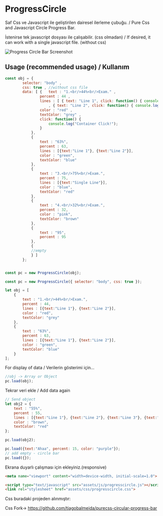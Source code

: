 # ProgressCircle

Saf Css ve Javascript ile geliştirilen dairesel ilerleme çubuğu. / Pure Css and Javascript Circle Progress Bar.

İstenirse tek javascript dosyası ile çalışabilir. (css olmadan) / If desired, it can work with a single javascript file. (without css)

![Progress Circle Bar Screenshot](https://github.com/cengizbesir/ProgressCircleBar/blob/main/ProgressCircleBar.png)

Usage (recommended usage) / Kullanım
------
```js
const obj = {
		selector: "body" , 
		css: true , //without css file
		data: [ {	text : "1.<br/>44%<br/>Exam." ,
				percent : 44 ,
				lines : [ { text: "Line 1", click: function() { console.log("Line 1 Click!"); } }
					, { text: "Line 2", click: function() { console.log("Line 2 Click!"); } } ] ,
				color : "red" ,
				textColor: "grey" ,
				click: function() {
					console.log("Container Click!");
				}
			},
			{
				text : "63%",
				percent : 63,
				lines : [{text:"Line 1"}, {text:"Line 2"}],
				color : "green",
				textColor: "blue"
			},
			{
				text : "3.<br/>75%<br/>Exam.",
				percent : 75,
				lines : [{text:"Single Line"}],
				color : "blue",
				textColor: "red"
			},
			{
				text : "4.<br/>32%<br/>Exam.",
				percent : 32,
				color : "pink",
				textColor: "brown"
			},
			{
				text : "95",
				percent : 95
			},
			{
			//empty
			} ]
		};


const pc = new ProgressCircle(obj);
```
```js
const pc = new ProgressCircle({ selector: "body", css: true });

let obj = [
	{
		text : "1.<br/>44%<br/>Exam.",
		percent : 44,
		lines : [{text:"Line 1"}, {text:"Line 2"}],
		color : "red",
		textColor: "grey"
	},
	{
		text : "63%",
		percent : 63,
		lines : [{text:"Line 1"}, {text:"Line 2"}],
		color : "green",
		textColor: "blue"
	}
];
```
For display of data / Verilerin gösterimi için...
```js
//obj -> Array or Object
pc.load(obj);
```
Tekrar veri ekle / Add data again
```js
// Send object
let obj2 = {
	text : "55%",
	percent : 55,
	lines : [{text:"Line 1"}, {text:"Line 2"}, {text:"Line 3"}, {text:"Line 4"}],
	color : "brown",
	textColor: "red"
};

pc.load(obj2);

pc.load({text:"Ahaa", percent: 15, color: "purple"});
// add empty - circle bar
pc.load({});
```
Ekrana duyarlı çalışması için ekleyiniz.(responsive)
```html
<meta name="viewport" content="width=device-width, initial-scale=1.0">
```
```html
<script type="text/javascript" src="assets/js/progresscircle.js"></script>
<link rel="stylesheet" href="assets/css/progresscircle.css">
```

Css buradaki projeden alınmıştır:

Css Fork-> https://github.com/tiagobalmeida/purecss-circular-progress-bar
